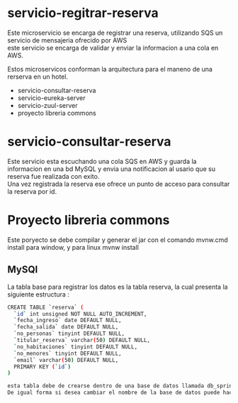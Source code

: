 # servicio-regitrar-reserva
Este microservicio se encarga de registrar una reserva, utilizando SQS un servicio de mensajeria ofrecido por AWS  
este servicio se encarga de validar y enviar la informacion a una cola en AWS.

Estos microservicos conforman la arquitectura para el maneno de  una rerserva en un hotel.

- servicio-consultar-reserva
- servicio-eureka-server
- servicio-zuul-server
- proyecto libreria commons



# servicio-consultar-reserva
Este servicio esta escuchando una cola SQS en AWS y guarda la informacion en una bd MySQL y envia una notificacion al usario que su reserva fue realizada con exito.  
Una vez registrada la reserva ese ofrece un punto de acceso para consultar la reserva por id.  

# Proyecto libreria commons  
Este poryecto se debe compilar y generar el jar con el comando mvnw.cmd install para window, y para linux mvnw install

## MySQl
La tabla base para  registrar los datos es la tabla reserva, la cual presenta la siguiente estructura :  
```sh
CREATE TABLE `reserva` (
  `id` int unsigned NOT NULL AUTO_INCREMENT,
  `fecha_ingreso` date DEFAULT NULL,
  `fecha_salida` date DEFAULT NULL,
  `no_personas` tinyint DEFAULT NULL,
  `titular_reserva` varchar(50) DEFAULT NULL,
  `no_habitaciones` tinyint DEFAULT NULL,
  `no_menores` tinyint DEFAULT NULL,
  `email` varchar(50) DEFAULT NULL,
  PRIMARY KEY (`id`)
)

esta tabla debe de crearse dentro de una base de datos llamada db_springboot_cloud, para su correcto funcionamiento  
De igual forma si desea cambiar el nombre de la base de datos puede hacer en el archivo application.yml en la propidad database. 
